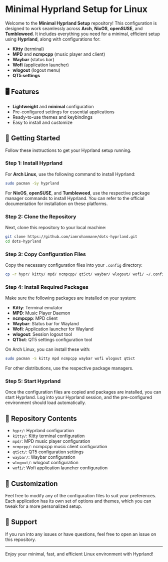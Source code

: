 # Minimal Hyprland Setup for Linux

Welcome to the **Minimal Hyprland Setup** repository! This configuration is designed to work seamlessly across **Arch**, **NixOS**, **openSUSE**, and **Tumbleweed**. It includes everything you need for a minimal, efficient setup using **Hyprland**, along with configurations for:

- **Kitty** (terminal)
- **MPD** and **ncmpcpp** (music player and client)
- **Waybar** (status bar)
- **Wofi** (application launcher)
- **wlogout** (logout menu)
- **QT5 settings**

## 🖥️ Features

- **Lightweight** and **minimal** configuration
- Pre-configured settings for essential applications
- Ready-to-use themes and keybindings
- Easy to install and customize

## 🚀 Getting Started

Follow these instructions to get your Hyprland setup running.

### Step 1: Install Hyprland

For **Arch Linux**, use the following command to install Hyprland:
```bash
sudo pacman -Sy hyprland
```

For **NixOS**, **openSUSE**, and **Tumbleweed**, use the respective package manager commands to install Hyprland. You can refer to the official documentation for installation on these platforms.

### Step 2: Clone the Repository

Next, clone this repository to your local machine:
```bash
git clone https://github.com/iamrohanmane/dots-hyprland.git
cd dots-hyprland
```

### Step 3: Copy Configuration Files

Copy the necessary configuration files into your `.config` directory:
```bash
cp -r hypr/ kitty/ mpd/ ncmpcpp/ qt5ct/ waybar/ wlogout/ wofi/ ~/.config
```

### Step 4: Install Required Packages

Make sure the following packages are installed on your system:

- **Kitty**: Terminal emulator
- **MPD**: Music Player Daemon
- **ncmpcpp**: MPD client
- **Waybar**: Status bar for Wayland
- **Wofi**: Application launcher for Wayland
- **wlogout**: Session logout tool
- **QT5ct**: QT5 settings configuration tool

On Arch Linux, you can install these with:
```bash
sudo pacman -S kitty mpd ncmpcpp waybar wofi wlogout qt5ct
```

For other distributions, use the respective package managers.

### Step 5: Start Hyprland

Once the configuration files are copied and packages are installed, you can start Hyprland. Log into your Hyprland session, and the pre-configured environment should load automatically.

## 📂 Repository Contents

- `hypr/`: Hyprland configuration
- `kitty/`: Kitty terminal configuration
- `mpd/`: MPD music player configuration
- `ncmpcpp/`: ncmpcpp music client configuration
- `qt5ct/`: QT5 configuration settings
- `waybar/`: Waybar configuration
- `wlogout/`: wlogout configuration
- `wofi/`: Wofi application launcher configuration

## 🔧 Customization

Feel free to modify any of the configuration files to suit your preferences. Each application has its own set of options and themes, which you can tweak for a more personalized setup.

## 💬 Support

If you run into any issues or have questions, feel free to open an issue on this repository.

---

Enjoy your minimal, fast, and efficient Linux environment with Hyprland!
```
